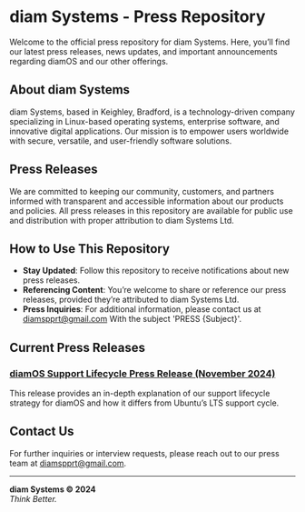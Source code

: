 # diam Systems - Press Repository

Welcome to the official press repository for diam Systems. Here, you’ll find our latest press releases, news updates, and important announcements regarding diamOS and our other offerings.

## About diam Systems

diam Systems, based in Keighley, Bradford, is a technology-driven company specializing in Linux-based operating systems, enterprise software, and innovative digital applications. Our mission is to empower users worldwide with secure, versatile, and user-friendly software solutions.

## Press Releases

We are committed to keeping our community, customers, and partners informed with transparent and accessible information about our products and policies. All press releases in this repository are available for public use and distribution with proper attribution to diam Systems Ltd.

## How to Use This Repository

- **Stay Updated**: Follow this repository to receive notifications about new press releases.
- **Referencing Content**: You’re welcome to share or reference our press releases, provided they’re attributed to diam Systems Ltd.
- **Press Inquiries**: For additional information, please contact us at [diamspprt@gmail.com](mailto:diamspprt@gmail.com) With the subject 'PRESS {Subject}'.

## Current Press Releases

### [diamOS Support Lifecycle Press Release (November 2024)](diamOS_Support_Lifecycle_Press_Release.md)

This release provides an in-depth explanation of our support lifecycle strategy for diamOS and how it differs from Ubuntu’s LTS support cycle.

## Contact Us

For further inquiries or interview requests, please reach out to our press team at [diamspprt@gmail.com](mailto:diamspprt@gmail.com).

---

**diam Systems © 2024**  
*Think Better.*
